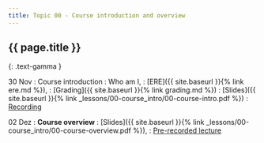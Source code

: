 ```yaml
---
title: Topic 00 - Course introduction and overview
---
```


## {{ page.title }}
{: .text-gamma }

30 Nov
: Course introduction
  : Who am I,
  : [ERE]({{ site.baseurl }}{% link ere.md %}),
  : [Grading]({{ site.baseurl }}{% link grading.md %})
: [Slides]({{ site.baseurl }}{% link _lessons/00-course_intro/00-course-intro.pdf %})
: [Recording](https://youtu.be/nYZKw0Krr_0)

02 Dez
: **Course overview**
  : [Slides]({{ site.baseurl }}{% link _lessons/00-course_intro/00-course-overview.pdf %}),
  : [Pre-recorded lecture](https://www.youtube.com/playlist?list=PLeIbBi3CwMZwtZLp1C0jv1mmXL5wTWZ6k)
